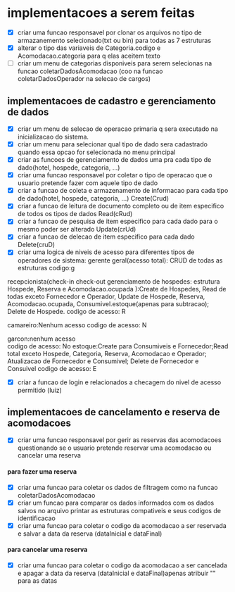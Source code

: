# implementacoes a serem feitas

- [x] criar uma funcao responsavel por clonar os arquivos no tipo de armazanemento selecionado(txt ou bin) para todas as 7 estruturas 
- [x] alterar o tipo das variaveis de Categoria.codigo e Acomodacao.categoria para q elas aceitem texto
- [ ] criar um menu de categorias disponiveis para serem selecionas na funcao coletarDadosAcomodacao (coo na funcao coletarDadosOperador na selecao de cargos)

## implementacoes de cadastro e gerenciamento de dados

- [X] criar um menu de selecao de operacao primaria q sera executado na inicializacao do sistema.
- [X] criar um menu para selecionar qual tipo de dado sera cadastrado quando essa opcao for selecionada no menu principal
- [X] criar as funcoes de gerenciamento de dados uma pra cada tipo de dado(hotel, hospede, categoria, ...)
- [X] criar uma funcao responsavel por coletar o tipo de operacao que o usuario pretende fazer com aquele tipo de dado
- [X] criar a funcao de coleta e armazenamento de informacao para cada tipo de dado(hotel, hospede, categoria, ...) Create(Crud)
- [X] criar a funcao de leitura de documento completo ou de item especifico de todos os tipos de dados Read(cRud)
- [X] criar a funcao de pesquisa de item especifico para cada dado para o mesmo poder ser alterado Update(crUd)
- [X] criar a funcao de delecao de item especifico para cada dado Delete(cruD)
- [x] criar uma logica de niveis de acesso para diferentes tipos de operadores de sistema:
gerente geral(acesso total): CRUD de todas as estruturas codigo:g

recepcionista(check-in check-out gerenciamento de hospedes: estrutura Hospede, Reserva e Acomodacao.ocupada ):Create de Hospedes, Read de todas exceto Fornecedor e Operador, Update de Hospede, Reserva, Acomodacao.ocupada, Consumivel.estoque(apenas para subtracao); Delete de Hospede. 
codigo de acesso: R

camareiro:Nenhum acesso 
codigo de acesso: N

garcon:nenhum acesso  
codigo de acesso: No estoque:Create para Consumiveis e Fornecedor;Read total exceto Hospede, Categoria, Reserva, Acomodacao e Operador; Atualizacao de Fornecedor e Consumivel; Delete de Fornecedor e Consuivel 
codigo de acesso: E

- [x] criar a funcao de login e relacionados a checagem do nivel de acesso permitido (luiz)


## implementacoes de cancelamento e reserva de acomodacoes

- [x] criar uma funcao responsavel por gerir as reservas das acomodacoes questionando se o usuario pretende reservar uma acomodacao ou cancelar uma reserva

#### para fazer uma reserva
- [x] criar uma funcao para coletar os dados de filtragem como na funcao coletarDadosAcomodacao
- [x] criar um funcao para comparar os dados informados com os dados salvos no arquivo printar as estruturas compativeis e seus codigos de identificacao
- [x] criar uma funcao para coletar o codigo da acomodacao a ser reservada e salvar a data da reserva (dataInicial e dataFinal)

#### para cancelar uma reserva
- [x] criar uma funcao para coletar o codigo da acomodacao a ser cancelada e apagar a data da reserva (dataInicial e dataFinal)apenas atribuir "" para as datas
 